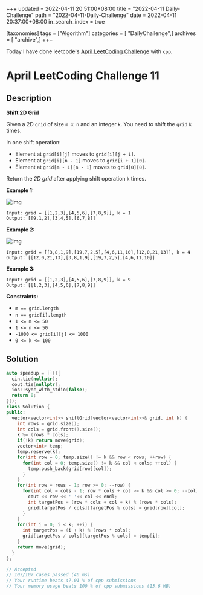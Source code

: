 +++
updated = 2022-04-11 20:51:00+08:00
title = "2022-04-11 Daily-Challenge"
path = "2022-04-11-Daily-Challenge"
date = 2022-04-11 20:37:00+08:00
in_search_index = true

[taxonomies]
tags = ["Algorithm"]
categories = [ "DailyChallenge",]
archives = [ "archive",]
+++

Today I have done leetcode's [April LeetCoding Challenge](https://leetcode.com/problems/shift-2d-grid/) with `cpp`.

<!-- more -->

# April LeetCoding Challenge 11

## Description

**Shift 2D Grid**

Given a 2D `grid` of size `m x n` and an integer `k`. You need to shift the `grid` `k` times.

In one shift operation:

- Element at `grid[i][j]` moves to `grid[i][j + 1]`.
- Element at `grid[i][n - 1]` moves to `grid[i + 1][0]`.
- Element at `grid[m - 1][n - 1]` moves to `grid[0][0]`.

Return the *2D grid* after applying shift operation `k` times.

 

**Example 1:**

![img](https://assets.leetcode.com/uploads/2019/11/05/e1.png)

```
Input: grid = [[1,2,3],[4,5,6],[7,8,9]], k = 1
Output: [[9,1,2],[3,4,5],[6,7,8]]
```

**Example 2:**

![img](https://assets.leetcode.com/uploads/2019/11/05/e2.png)

```
Input: grid = [[3,8,1,9],[19,7,2,5],[4,6,11,10],[12,0,21,13]], k = 4
Output: [[12,0,21,13],[3,8,1,9],[19,7,2,5],[4,6,11,10]]
```

**Example 3:**

```
Input: grid = [[1,2,3],[4,5,6],[7,8,9]], k = 9
Output: [[1,2,3],[4,5,6],[7,8,9]]
```

 

**Constraints:**

- `m == grid.length`
- `n == grid[i].length`
- `1 <= m <= 50`
- `1 <= n <= 50`
- `-1000 <= grid[i][j] <= 1000`
- `0 <= k <= 100`

## Solution

``` cpp
auto speedup = [](){
  cin.tie(nullptr);
  cout.tie(nullptr);
  ios::sync_with_stdio(false);
  return 0;
}();
class Solution {
public:
  vector<vector<int>> shiftGrid(vector<vector<int>>& grid, int k) {
    int rows = grid.size();
    int cols = grid.front().size();
    k %= (rows * cols);
    if(!k) return move(grid);
    vector<int> temp;
    temp.reserve(k);
    for(int row = 0; temp.size() != k && row < rows; ++row) {
      for(int col = 0; temp.size() != k && col < cols; ++col) {
        temp.push_back(grid[row][col]);
      }
    }
    for(int row = rows - 1; row >= 0; --row) {
      for(int col = cols - 1; row * cols + col >= k && col >= 0; --col) {
        cout << row << ' '<< col << endl;
        int targetPos = (row * cols + col + k) % (rows * cols);
        grid[targetPos / cols][targetPos % cols] = grid[row][col];
      }
    }
    for(int i = 0; i < k; ++i) {
      int targetPos = (i + k) % (rows * cols);
      grid[targetPos / cols][targetPos % cols] = temp[i];
    }
    return move(grid);
  }
};

// Accepted
// 107/107 cases passed (46 ms)
// Your runtime beats 47.01 % of cpp submissions
// Your memory usage beats 100 % of cpp submissions (13.6 MB)
```
